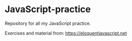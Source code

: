 # JavaScript-practice
Repository for all my JavaScript practice.

Exercises and material from:
https://eloquentjavascript.net

